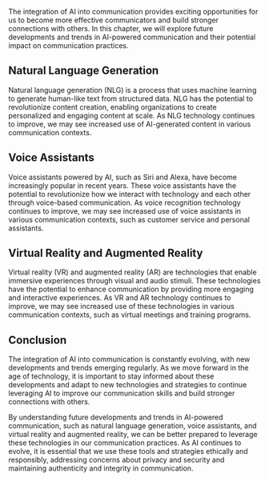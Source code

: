 
The integration of AI into communication provides exciting opportunities for us to become more effective communicators and build stronger connections with others. In this chapter, we will explore future developments and trends in AI-powered communication and their potential impact on communication practices.

Natural Language Generation
---------------------------

Natural language generation (NLG) is a process that uses machine learning to generate human-like text from structured data. NLG has the potential to revolutionize content creation, enabling organizations to create personalized and engaging content at scale. As NLG technology continues to improve, we may see increased use of AI-generated content in various communication contexts.

Voice Assistants
----------------

Voice assistants powered by AI, such as Siri and Alexa, have become increasingly popular in recent years. These voice assistants have the potential to revolutionize how we interact with technology and each other through voice-based communication. As voice recognition technology continues to improve, we may see increased use of voice assistants in various communication contexts, such as customer service and personal assistants.

Virtual Reality and Augmented Reality
-------------------------------------

Virtual reality (VR) and augmented reality (AR) are technologies that enable immersive experiences through visual and audio stimuli. These technologies have the potential to enhance communication by providing more engaging and interactive experiences. As VR and AR technology continues to improve, we may see increased use of these technologies in various communication contexts, such as virtual meetings and training programs.

Conclusion
----------

The integration of AI into communication is constantly evolving, with new developments and trends emerging regularly. As we move forward in the age of technology, it is important to stay informed about these developments and adapt to new technologies and strategies to continue leveraging AI to improve our communication skills and build stronger connections with others.

By understanding future developments and trends in AI-powered communication, such as natural language generation, voice assistants, and virtual reality and augmented reality, we can be better prepared to leverage these technologies in our communication practices. As AI continues to evolve, it is essential that we use these tools and strategies ethically and responsibly, addressing concerns about privacy and security and maintaining authenticity and integrity in communication.
